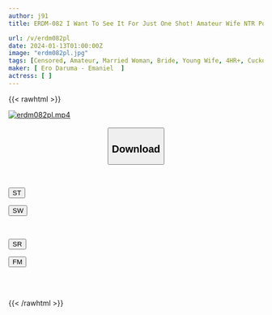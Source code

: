 ```yaml
---
author: j91
title: ERDM-082 I Want To See It For Just One Shot! Amateur Wife NTR Post My Wife Was Filmed By Another Person For 4 Hours

url: /v/erdm082pl
date: 2024-01-13T01:00:00Z
image: "erdm082pl.jpg"
tags: [Censored, Amateur, Married Woman, Bride, Young Wife, 4HR+, Cuckold, Kiss	]
maker: [ Ero Daruma - Emaniel  ]
actress: [ ]
---
```



{{< rawhtml >}}

<div class="video" data-videoid="bqMrpvzWPPhP9me">
    <a href="javascript:;">
        <img src="/v/erdm082pl/erdm082pl.jpg" width="WIDTH" height="HEIGHT" alt="erdm082pl.mp4" loading="lazy">
    </a>
</div>

<script type="text/javascript" src="https://j91.asia/asset/on-demand-st.js"></script>

<br>
  <link rel="stylesheet" href="https://j91.asia/asset/bs5.css">
  
  <center>
  <button class="btn btn-primary" type="button" data-bs-toggle="collapse" data-bs-target=".multi-collapse" aria-expanded="false" aria-controls="multiCollapseExample1 multiCollapseExample2"><h2>Download</h2></button></center>
</p>
<div class="row">
  <div class="col">
    <div class="collapse multi-collapse" id="multiCollapseExample1">
      <div class="card card-body">
	      	      <br>
<div class="buttons">  
<p><a href="https://streamtape.to/v/bqMrpvzWPPhP9me" target="_blank"><button class="btn-hover color-3"><i class="fa fa-download"></i> ST</button></a></p>
<p><a href="https://flaswish.com/ie9uwcjtd7bg" target="_blank"><button class="btn-hover color-2"><i class="fa fa-download"></i> SW</button></a></p></div>
    </div>
  </div>
</div>
  <div class="col">
    <div class="collapse multi-collapse" id="multiCollapseExample2">
      <div class="card card-body">
	      <br>
<div class="buttons">
<p><a href="https://stmruby.com/ww38e364efgp.html" target="_blank"><button class="btn-hover color-9"><i class="fa fa-download"></i> SR</button></a></p>
<p><a href="https://filemoon.sx/d/t9bik4ye6div" target="_blank"><button class="btn-hover color-8"><i class="fa fa-download"></i> FM</button></a></p></div>
<br><br>
      </div>
    </div>
  </div>
</div>

{{< /rawhtml >}}